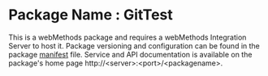 # Package Name : GitTest
This is a webMethods package and requires a webMethods Integration Server to host it. Package versioning and configuration can be found in the package [manifest](./GitTest/manifest.v3) file. Service and API documentation is available on the package's home page http://&lt;server&gt;:&lt;port&gt;/&lt;packagename>.